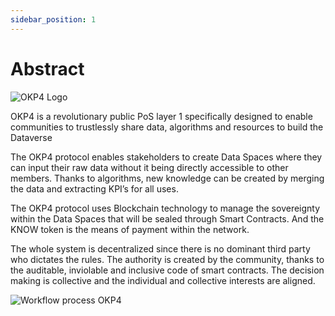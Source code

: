 ```yaml
---
sidebar_position: 1
---
```


# Abstract

![OKP4 Logo](https://docs.okp4.network/img/content/OKP4.jpg)

OKP4 is a revolutionary public PoS layer 1 specifically designed to enable communities to trustlessly share data, algorithms and resources to build the Dataverse

The OKP4 protocol enables stakeholders to create Data Spaces where they can input their raw data without it being directly accessible to other members. Thanks to algorithms, new knowledge can be created by merging the data and extracting KPI’s for all uses.

The OKP4 protocol uses Blockchain technology to manage the sovereignty within the Data Spaces that will be sealed through Smart Contracts. And the KNOW token is the means of payment within the network.

The whole system is decentralized since there is no dominant third party who dictates the rules. The authority is created by the community, thanks to the auditable, inviolable and inclusive code of smart contracts. The decision making is collective and the individual and collective interests are aligned.

![Workflow process OKP4](https://docs.okp4.network/img/content/schematic.png)